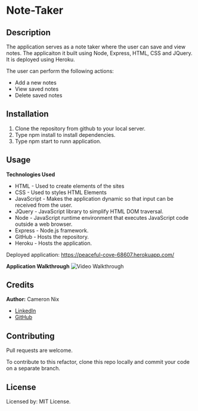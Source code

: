 # Note-Taker

## Description

The application serves as a note taker where the user can save and view notes. The applicaiton it built using Node, Express, HTML, CSS and JQuery. It is deployed using Heroku.

The user can perform the following actions:
* Add a new notes
* View saved notes
* Delete saved notes

## Installation

1. Clone the repository from github to your local server.
2. Type npm install to install dependencies.
3. Type npm start to runn application.

## Usage

**Technologies Used**
* HTML - Used to create elements of the sites
* CSS - Used to styles HTML Elements
* JavaScript - Makes the application dynamic so that input can be received from the user.
* JQuery - JavaScript library to simplify HTML DOM traversal.
* Node - JavaScript runtime environment that executes JavaScript code outside a web browser.
* Express - Node.js framework.
* GitHub - Hosts the repository.
* Heroku - Hosts the application.

Deployed application: https://peaceful-cove-68607.herokuapp.com/

**Application Walkthrough**
![Video Walkthrough](https://github.com/cnix273/Note-Taker/blob/main/walkthrough.gif)

## Credits

**Author:** Cameron Nix
* [LinkedIn](https://www.linkedin.com/in/cameron-nix-a74aa1109/)
* [GitHub](https://github.com/cnix273)

## Contributing

Pull requests are welcome.

To contribute to this refactor, clone this repo locally and commit your code on a separate branch.

## License

Licensed by: MIT License.
